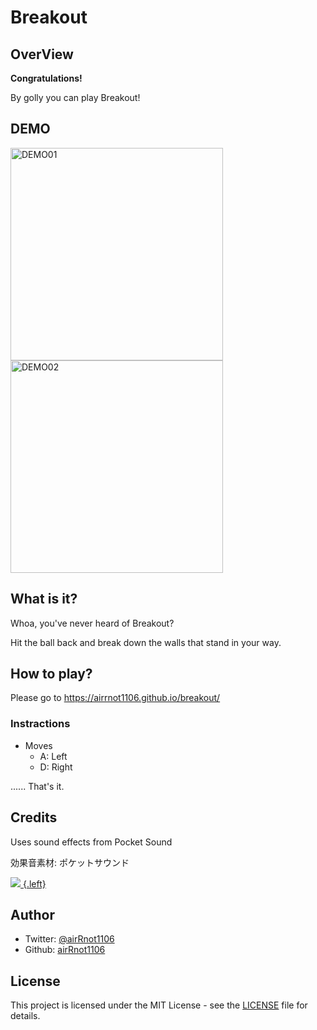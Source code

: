 # Breakout

## OverView

**Congratulations!**

By golly you can play Breakout!

## DEMO

<img width="340" alt="DEMO01" src="https://user-images.githubusercontent.com/62370527/105607949-5f6f7a00-5de4-11eb-8f30-5342e33ae50a.png"><img width="340" alt="DEMO02" src="https://user-images.githubusercontent.com/62370527/105607950-60081080-5de4-11eb-9f58-acc9fe9f5757.png">

## What is it?

Whoa, you've never heard of Breakout?

Hit the ball back and break down the walls that stand in your way.

## How to play?

Please go to https://airrnot1106.github.io/breakout/

### Instractions

* Moves
  * A: Left
  * D: Right



...... That's it.

## Credits

Uses sound effects from Pocket Sound

効果音素材: ポケットサウンド

[![](https://pocket-se.info/image/bnr_pocket-se.jpg) {.left}](https://pocket-se.info)

## Author

- Twitter: [@airRnot1106](https://twitter.com/airRnot1106)
- Github: [airRnot1106](https://github.com/airRnot1106)

## License

This project is licensed under the MIT License - see the [LICENSE](https://github.com/airRnot1106/breakout/blob/master/LICENSE) file for details.

